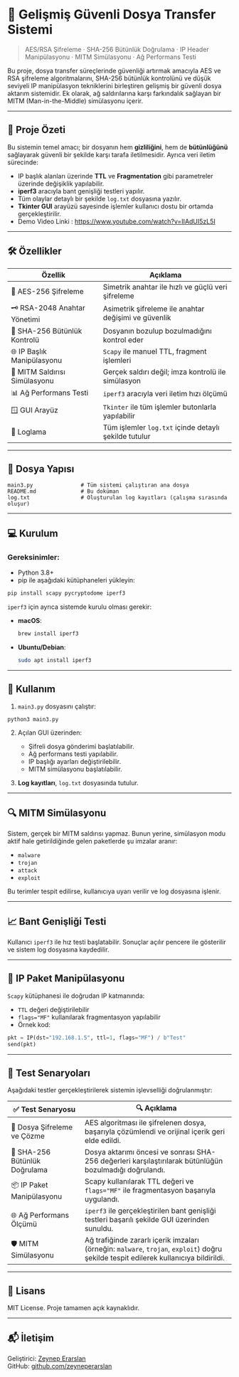 # 🔐 Gelişmiş Güvenli Dosya Transfer Sistemi

> AES/RSA Şifreleme · SHA-256 Bütünlük Doğrulama · IP Header Manipülasyonu · MITM Simülasyonu · Ağ Performans Testi

Bu proje, dosya transfer süreçlerinde güvenliği artırmak amacıyla AES ve RSA şifreleme algoritmalarını, SHA-256 bütünlük kontrolünü ve düşük seviyeli IP manipülasyon tekniklerini birleştiren gelişmiş bir güvenli dosya aktarım sistemidir. Ek olarak, ağ saldırılarına karşı farkındalık sağlayan bir MITM (Man-in-the-Middle) simülasyonu içerir.

---

## 🧩 Proje Özeti

Bu sistemin temel amacı; bir dosyanın hem **gizliliğini**, hem de **bütünlüğünü** sağlayarak güvenli bir şekilde karşı tarafa iletilmesidir. Ayrıca veri iletim sürecinde:
- IP başlık alanları üzerinde **TTL** ve **Fragmentation** gibi parametreler üzerinde değişiklik yapılabilir.
- **iperf3** aracıyla bant genişliği testleri yapılır.
- Tüm olaylar detaylı bir şekilde `log.txt` dosyasına yazılır.
- **Tkinter GUI** arayüzü sayesinde işlemler kullanıcı dostu bir ortamda gerçekleştirilir.
- Demo Video Linki : https://www.youtube.com/watch?v=IIAdUI5zL5I

---

## 🛠 Özellikler

| Özellik                        | Açıklama |
|-------------------------------|----------|
| 🔐 AES-256 Şifreleme          | Simetrik anahtar ile hızlı ve güçlü veri şifreleme |
| 🗝️ RSA-2048 Anahtar Yönetimi  | Asimetrik şifreleme ile anahtar değişimi ve güvenlik |
| 🧾 SHA-256 Bütünlük Kontrolü  | Dosyanın bozulup bozulmadığını kontrol eder |
| 🌐 IP Başlık Manipülasyonu    | `Scapy` ile manuel TTL, fragment işlemleri |
| 🧪 MITM Saldırısı Simülasyonu | Gerçek saldırı değil; imza kontrolü ile simülasyon |
| 📊 Ağ Performans Testi        | `iperf3` aracıyla veri iletim hızı ölçümü |
| 🪟 GUI Arayüz                 | `Tkinter` ile tüm işlemler butonlarla yapılabilir |
| 📁 Loglama                    | Tüm işlemler `log.txt` içinde detaylı şekilde tutulur |

---

## 📂 Dosya Yapısı

```
main3.py               # Tüm sistemi çalıştıran ana dosya
README.md              # Bu doküman
log.txt                # Oluşturulan log kayıtları (çalışma sırasında oluşur)
```

---

## 💻 Kurulum

### Gereksinimler:
- Python 3.8+
- pip ile aşağıdaki kütüphaneleri yükleyin:

```bash
pip install scapy pycryptodome iperf3
```

`iperf3` için ayrıca sistemde kurulu olması gerekir:

- **macOS**:
  ```bash
  brew install iperf3
  ```

- **Ubuntu/Debian**:
  ```bash
  sudo apt install iperf3
  ```

---

## 🚀 Kullanım

1. `main3.py` dosyasını çalıştır:

```bash
python3 main3.py
```

2. Açılan GUI üzerinden:
   - Şifreli dosya gönderimi başlatılabilir.
   - Ağ performans testi yapılabilir.
   - IP başlığı ayarları değiştirilebilir.
   - MITM simülasyonu başlatılabilir.

3. **Log kayıtları**, `log.txt` dosyasında tutulur.

---

## 🔍 MITM Simülasyonu

Sistem, gerçek bir MITM saldırısı yapmaz. Bunun yerine, simülasyon modu aktif hale getirildiğinde gelen paketlerde şu imzalar aranır:

- `malware`
- `trojan`
- `attack`
- `exploit`

Bu terimler tespit edilirse, kullanıcıya uyarı verilir ve log dosyasına işlenir.

---

## 📈 Bant Genişliği Testi

Kullanıcı `iperf3` ile hız testi başlatabilir. Sonuçlar açılır pencere ile gösterilir ve sistem log dosyasına kaydedilir.

---

## 🔐 IP Paket Manipülasyonu

`Scapy` kütüphanesi ile doğrudan IP katmanında:
- `TTL` değeri değiştirilebilir
- `flags="MF"` kullanılarak fragmentasyon yapılabilir
- Örnek kod:
```python
pkt = IP(dst="192.168.1.5", ttl=1, flags="MF") / b"Test"
send(pkt)
```

---

## 🧪 Test Senaryoları

Aşağıdaki testler gerçekleştirilerek sistemin işlevselliği doğrulanmıştır:

| ✅ Test Senaryosu                             | 🔍 Açıklama |
|----------------------------------------------|-------------|
| 📁 Dosya Şifreleme ve Çözme                  | AES algoritması ile şifrelenen dosya, başarıyla çözümlendi ve orijinal içerik geri elde edildi. |
| 🔐 SHA-256 Bütünlük Doğrulama                | Dosya aktarımı öncesi ve sonrası SHA-256 değerleri karşılaştırılarak bütünlüğün bozulmadığı doğrulandı. |
| 📦 IP Paket Manipülasyonu                    | Scapy kullanılarak TTL değeri ve `flags="MF"` ile fragmentasyon başarıyla uygulandı. |
| 🌐 Ağ Performans Ölçümü                      | `iperf3` ile gerçekleştirilen bant genişliği testleri başarılı şekilde GUI üzerinden sunuldu. |
| 🛡️ MITM Simülasyonu                          | Ağ trafiğinde zararlı içerik imzaları (örneğin: `malware`, `trojan`, `exploit`) doğru şekilde tespit edilerek kullanıcıya bildirildi. |

---


## 🧾 Lisans

MIT License. Proje tamamen açık kaynaklıdır.

---

## 📬 İletişim

Geliştirici: [Zeynep Erarslan](mailto:zeyneperarslan03@gmail.com)  
GitHub: [github.com/zeyneperarslan](https://github.com/zeyneperarslan)
